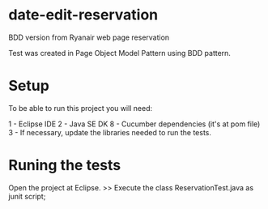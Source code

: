 # date-edit-reservation
BDD version from Ryanair web page reservation

Test was created in Page Object Model Pattern using BDD pattern.

# Setup

To be able to run this project you will need:

1 - Eclipse IDE 2 - Java SE DK 8 - Cucumber dependencies (it's at pom file) 3 - If necessary, update the libraries needed to run the tests.

# Runing the tests

Open the project at Eclipse. >> Execute the class ReservationTest.java as junit script;